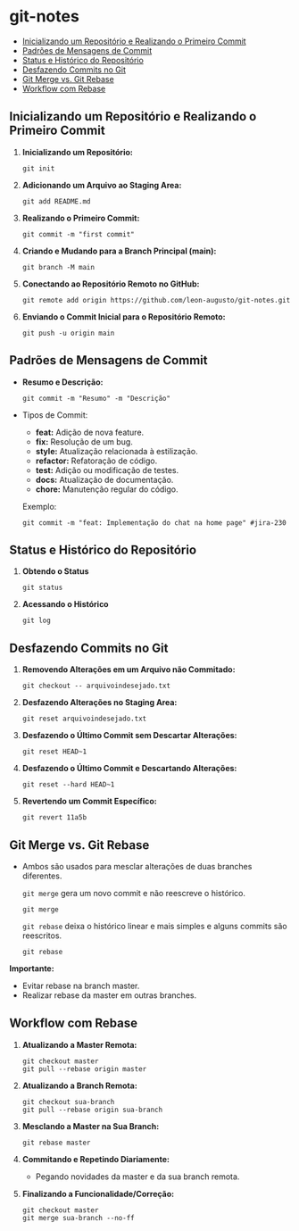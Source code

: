 # git-notes

- [Inicializando um Repositório e Realizando o Primeiro Commit](#inicializando-um-repositório-e-realizando-o-primeiro-commit)
- [Padrões de Mensagens de Commit](#padrões-de-mensagens-de-commit)
- [Status e Histórico do Repositório](#status-e-histórico-do-repositório)
- [Desfazendo Commits no Git](#desfazendo-commits-no-git)
- [Git Merge vs. Git Rebase](#git-merge-vs-git-rebase)
- [Workflow com Rebase](#workflow-com-rebase)


## Inicializando um Repositório e Realizando o Primeiro Commit

1. **Inicializando um Repositório:**
   ```
   git init
   ```

2. **Adicionando um Arquivo ao Staging Area:**
   ```
   git add README.md
   ```

3. **Realizando o Primeiro Commit:**
   ```
   git commit -m "first commit"
   ```

4. **Criando e Mudando para a Branch Principal (main):**
   ```
   git branch -M main
   ```

5. **Conectando ao Repositório Remoto no GitHub:**
   ```
   git remote add origin https://github.com/leon-augusto/git-notes.git
   ```

6. **Enviando o Commit Inicial para o Repositório Remoto:**
   ```
   git push -u origin main
   ```

## Padrões de Mensagens de Commit

- **Resumo e Descrição:**
  ```
  git commit -m "Resumo" -m "Descrição"
  ```

- Tipos de Commit:
  - **feat:** Adição de nova feature.
  - **fix:** Resolução de um bug.
  - **style:** Atualização relacionada à estilização.
  - **refactor:** Refatoração de código.
  - **test:** Adição ou modificação de testes.
  - **docs:** Atualização de documentação.
  - **chore:** Manutenção regular do código.

  Exemplo:
  ```
  git commit -m "feat: Implementação do chat na home page" #jira-230
  ```

## Status e Histórico do Repositório

1. **Obtendo o Status**
   ```
   git status
   ```
3. **Acessando o Histórico**
   ```
   git log
   ```

## Desfazendo Commits no Git

1. **Removendo Alterações em um Arquivo não Commitado:**
   ```
   git checkout -- arquivoindesejado.txt
   ```

2. **Desfazendo Alterações no Staging Area:**
   ```
   git reset arquivoindesejado.txt
   ```

3. **Desfazendo o Último Commit sem Descartar Alterações:**
   ```
   git reset HEAD~1
   ```

4. **Desfazendo o Último Commit e Descartando Alterações:**
   ```
   git reset --hard HEAD~1
   ```

5. **Revertendo um Commit Específico:**
   ```
   git revert 11a5b
   ```

## Git Merge vs. Git Rebase

   - Ambos são usados para mesclar alterações de duas branches diferentes.
   
      ```git merge``` gera um novo commit e não reescreve o histórico.
      
         git merge
         
      ```git rebase``` deixa o histórico linear e mais simples e alguns commits são reescritos.
      
         git rebase

**Importante:**
- Evitar rebase na branch master.
- Realizar rebase da master em outras branches.

## Workflow com Rebase

1. **Atualizando a Master Remota:**
   ```
   git checkout master
   git pull --rebase origin master
   ```

2. **Atualizando a Branch Remota:**
   ```
   git checkout sua-branch
   git pull --rebase origin sua-branch
   ```

3. **Mesclando a Master na Sua Branch:**
   ```
   git rebase master
   ```

4. **Commitando e Repetindo Diariamente:**
   - Pegando novidades da master e da sua branch remota.

5. **Finalizando a Funcionalidade/Correção:**
   ```
   git checkout master
   git merge sua-branch --no-ff
   ```
